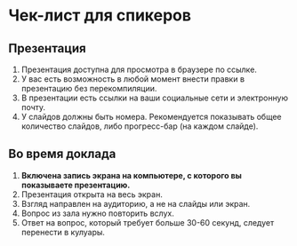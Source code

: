 # Чек-лист для спикеров

## Презентация
1. Презентация доступна для просмотра в браузере по ссылке.
2. У вас есть возможность в любой момент внести правки в презентацию без перекомпиляции.
2. В презентации есть ссылки на ваши социальные сети и электронную почту. 
3. У слайдов должны быть номера. 
Рекомендуется показывать общее количество слайдов, либо прогресс-бар (на каждом слайде).

## Во время доклада
1. **Включена запись экрана на компьютере, с которого вы показываете презентацию.**
2. Презентация открыта на весь экран.
3. Взгляд направлен на аудиторию, а не на слайды или экран. 
4. Вопрос из зала нужно повторить вслух.
5. Ответ на вопрос, который требует больше 30-60 секунд, следует перенести в кулуары. 

